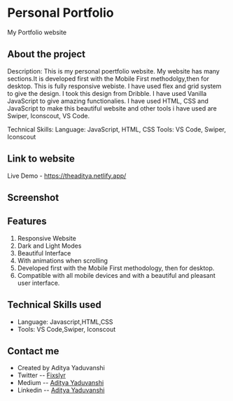
# Personal Portfolio
My Portfolio website



## About the project
Description: This is my personal poertfolio website. My website has many sections.It is developed first with the Mobile First methodolgy,then for desktop. This is fully responsive webiste. I have used flex and grid system to give the design. I took this design from Dribble. I have used Vanilla JavaScript to give amazing functionalies. I have used HTML, CSS and JavaScript to make this beautiful website and other tools i have used are Swiper, Iconscout, VS Code. 


Technical Skills:
Language: JavaScript, HTML, CSS
Tools: VS Code, Swiper, Iconscout

## Link to website
   Live Demo - https://theaditya.netlify.app/

## Screenshot 






##  Features
<ol>
  <li> Responsive Website</li>
  <li>Dark and Light Modes</li>
  <li>Beautiful Interface</li>
<li>With animations when scrolling</li>
  <li>Developed first with the Mobile First methodology, then for desktop.</li>
  <li>Compatible with all mobile devices and with a beautiful and pleasant user interface.</li>
</ol>

## Technical Skills used
<ul>
  <li>Language: Javascript,HTML,CSS</li>
  <li>Tools: VS Code,Swiper, Iconscout</li>
  
  </ul>
  
  
## Contact me
<ul>
  <li>Created by Aditya Yaduvanshi</li>
  <li>Twitter -- <a href="https://twitter.com/fixslyr">Fixslyr</a>
    <li>Medium -- <a href="https://adityayaduvanshi.medium.com/">Aditya Yaduvanshi</a>
      <li>Linkedin -- <a href="https://www.linkedin.com/in/theaditya-yaduvanshi-/">Aditya Yaduvanshi</a>
  </ul>
